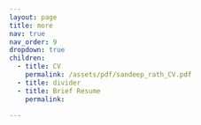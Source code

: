 ```yaml
---
layout: page
title: more
nav: true
nav_order: 9
dropdown: true
children:
  - title: CV
    permalink: /assets/pdf/sandeep_rath_CV.pdf
  - title: divider
  - title: Brief Resume
    permalink:

---
```

